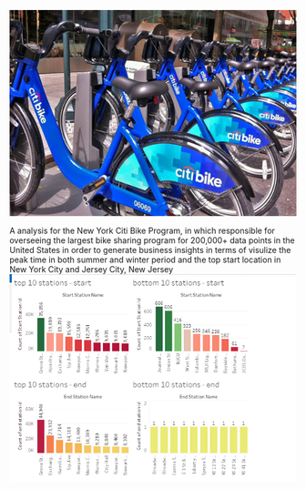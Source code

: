 ![sample screenshot](https://github.com/ThaoLeatherman/CityBike_Tableau/blob/master/citi-bike-station-bikes.jpg)


A analysis for the New York Citi Bike Program, in which responsible for overseeing the largest bike sharing program for 200,000+ data points in the United States in order to generate business insights in terms of visulize the peak time in both summer and winter period and the top start location in New York City and Jersey City, New Jersey
![sample screenshot](https://github.com/ThaoLeatherman/CityBike_Tableau/blob/master/top%20location.PNG)




